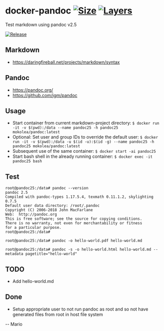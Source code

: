 # docker-pandoc [![Size](https://img.shields.io/microbadger/image-size/mokolea/pandoc.svg)](https://hub.docker.com/r/mokolea/pandoc) [![Layers](https://img.shields.io/microbadger/layers/mokolea/pandoc.svg)](https://hub.docker.com/r/mokolea/pandoc)

Test markdown using pandoc v2.5

[![Release](https://img.shields.io/github/release/Mokolea/docker-pandoc.svg)](https://github.com/Mokolea/docker-pandoc/releases)

## Markdown
 - https://daringfireball.net/projects/markdown/syntax

## Pandoc
 - https://pandoc.org/
 - https://github.com/jgm/pandoc

## Usage
 - Start container from current markdown-project directory: `$ docker run -it -v $(pwd):/data --name pandoc25 -h pandoc25 mokolea/pandoc:latest`
 - Optional: Set user and group IDs to override the default user: `$ docker run -it -v $(pwd):/data -u $(id -u):$(id -g) --name pandoc25 -h pandoc25 mokolea/pandoc:latest`
 - Subsequent use of the same container: `$ docker start -ai pandoc25`
 - Start bash shell in the already running container: `$ docker exec -it pandoc25 bash`

## Test
```
root@pandoc25:/data# pandoc --version
pandoc 2.5
Compiled with pandoc-types 1.17.5.4, texmath 0.11.1.2, skylighting 0.7.5
Default user data directory: /root/.pandoc
Copyright (C) 2006-2018 John MacFarlane
Web:  http://pandoc.org
This is free software; see the source for copying conditions.
There is no warranty, not even for merchantability or fitness
for a particular purpose.
root@pandoc25:/data# 

root@pandoc25:/data# pandoc -o hello-world.pdf hello-world.md

root@pandoc25:/data# pandoc -s -o hello-world.html hello-world.md --metadata pagetitle="hello-world"
```

## TODO
 - Add hello-world.md

## Done
 - Setup appropriate user to not run pandoc as root and so not have generated files from root in host file system

-- Mario
